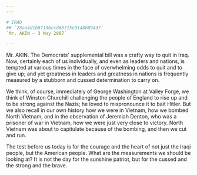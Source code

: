 ```yaml
---
---

# IRAQ
## `28aa4d1b87136ccd68715e9148b89437`
`Mr. AKIN — 3 May 2007`

---
```



Mr. AKIN. The Democrats' supplemental bill was a crafty way to quit 
in Iraq. Now, certainly each of us individually, and even as leaders 
and nations, is tempted at various times in the face of overwhelming 
odds to quit and to give up; and yet greatness in leaders and greatness 
in nations is frequently measured by a stubborn and cussed 
determination to carry on.

We think, of course, immediately of George Washington at Valley 
Forge, we think of Winston Churchill challenging the people of England 
to rise up and to be strong against the Nazis; he loved to mispronounce 
it to bait Hitler. But we also recall in our own history how we were in 
Vietnam, how we bombed North Vietnam, and in the observation of 
Jeremiah Denton, who was a prisoner of war in Vietnam, how we were just 
very close to victory. North Vietnam was about to capitulate because of 
the bombing, and then we cut and run.

The test before us today is for the courage and the heart of not just 
the Iraqi people, but the American people. What are the measurements we 
should be looking at? It is not the day for the sunshine patriot, but 
for the cussed and the strong and the brave.
